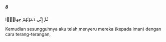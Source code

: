 ##### 8

<span class="ayah">ثُمَّ إِنِّى دَعَوْتُهُمْ جِهَارًۭا</span>

<span class="ayah_translation">Kemudian sesungguhnya aku telah menyeru mereka (kepada iman) dengan cara terang-terangan,</span>
